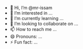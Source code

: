 - 👋 Hi, I’m @mr-issam
- 👀 I’m interested in ...
- 🌱 I’m currently learning ...
- 💞️ I’m looking to collaborate on ...
- 📫 How to reach me ...
- 😄 Pronouns: ...
- ⚡ Fun fact: ...

<!---
mr-issam/mr-issam is a ✨ special ✨ repository because its `README.md` (this file) appears on your GitHub profile.
You can click the Preview link to take a look at your changes.
--->
